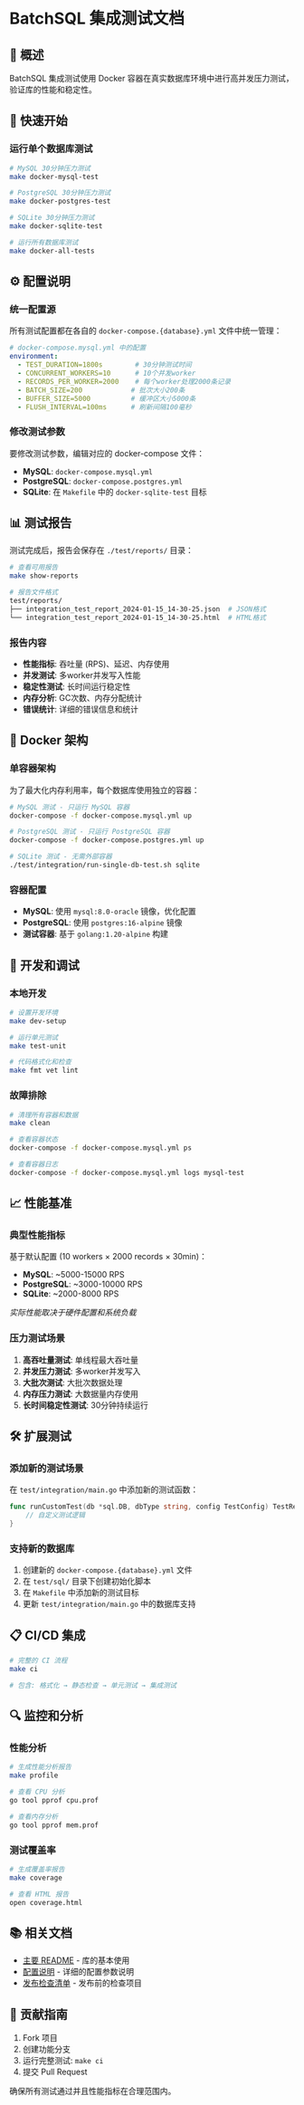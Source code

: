 # BatchSQL 集成测试文档

## 🎯 概述

BatchSQL 集成测试使用 Docker 容器在真实数据库环境中进行高并发压力测试，验证库的性能和稳定性。

## 🚀 快速开始

### 运行单个数据库测试

```bash
# MySQL 30分钟压力测试
make docker-mysql-test

# PostgreSQL 30分钟压力测试  
make docker-postgres-test

# SQLite 30分钟压力测试
make docker-sqlite-test

# 运行所有数据库测试
make docker-all-tests
```

## ⚙️ 配置说明

### 统一配置源

所有测试配置都在各自的 `docker-compose.{database}.yml` 文件中统一管理：

```yaml
# docker-compose.mysql.yml 中的配置
environment:
  - TEST_DURATION=1800s        # 30分钟测试时间
  - CONCURRENT_WORKERS=10      # 10个并发worker
  - RECORDS_PER_WORKER=2000    # 每个worker处理2000条记录
  - BATCH_SIZE=200            # 批次大小200条
  - BUFFER_SIZE=5000          # 缓冲区大小5000条
  - FLUSH_INTERVAL=100ms      # 刷新间隔100毫秒
```

### 修改测试参数

要修改测试参数，编辑对应的 docker-compose 文件：

- **MySQL**: `docker-compose.mysql.yml`
- **PostgreSQL**: `docker-compose.postgres.yml`
- **SQLite**: 在 `Makefile` 中的 `docker-sqlite-test` 目标

## 📊 测试报告

测试完成后，报告会保存在 `./test/reports/` 目录：

```bash
# 查看可用报告
make show-reports

# 报告文件格式
test/reports/
├── integration_test_report_2024-01-15_14-30-25.json  # JSON格式
└── integration_test_report_2024-01-15_14-30-25.html  # HTML格式
```

### 报告内容

- **性能指标**: 吞吐量 (RPS)、延迟、内存使用
- **并发测试**: 多worker并发写入性能
- **稳定性测试**: 长时间运行稳定性
- **内存分析**: GC次数、内存分配统计
- **错误统计**: 详细的错误信息和统计

## 🐳 Docker 架构

### 单容器架构

为了最大化内存利用率，每个数据库使用独立的容器：

```bash
# MySQL 测试 - 只运行 MySQL 容器
docker-compose -f docker-compose.mysql.yml up

# PostgreSQL 测试 - 只运行 PostgreSQL 容器  
docker-compose -f docker-compose.postgres.yml up

# SQLite 测试 - 无需外部容器
./test/integration/run-single-db-test.sh sqlite
```

### 容器配置

- **MySQL**: 使用 `mysql:8.0-oracle` 镜像，优化配置
- **PostgreSQL**: 使用 `postgres:16-alpine` 镜像
- **测试容器**: 基于 `golang:1.20-alpine` 构建

## 🔧 开发和调试

### 本地开发

```bash
# 设置开发环境
make dev-setup

# 运行单元测试
make test-unit

# 代码格式化和检查
make fmt vet lint
```

### 故障排除

```bash
# 清理所有容器和数据
make clean

# 查看容器状态
docker-compose -f docker-compose.mysql.yml ps

# 查看容器日志
docker-compose -f docker-compose.mysql.yml logs mysql-test
```

## 📈 性能基准

### 典型性能指标

基于默认配置 (10 workers × 2000 records × 30min)：

- **MySQL**: ~5000-15000 RPS
- **PostgreSQL**: ~3000-10000 RPS  
- **SQLite**: ~2000-8000 RPS

*实际性能取决于硬件配置和系统负载*

### 压力测试场景

1. **高吞吐量测试**: 单线程最大吞吐量
2. **并发压力测试**: 多worker并发写入
3. **大批次测试**: 大批次数据处理
4. **内存压力测试**: 大数据量内存使用
5. **长时间稳定性测试**: 30分钟持续运行

## 🛠️ 扩展测试

### 添加新的测试场景

在 `test/integration/main.go` 中添加新的测试函数：

```go
func runCustomTest(db *sql.DB, dbType string, config TestConfig) TestResult {
    // 自定义测试逻辑
}
```

### 支持新的数据库

1. 创建新的 `docker-compose.{database}.yml` 文件
2. 在 `test/sql/` 目录下创建初始化脚本
3. 在 `Makefile` 中添加新的测试目标
4. 更新 `test/integration/main.go` 中的数据库支持

## 📋 CI/CD 集成

```bash
# 完整的 CI 流程
make ci

# 包含: 格式化 → 静态检查 → 单元测试 → 集成测试
```

## 🔍 监控和分析

### 性能分析

```bash
# 生成性能分析报告
make profile

# 查看 CPU 分析
go tool pprof cpu.prof

# 查看内存分析  
go tool pprof mem.prof
```

### 测试覆盖率

```bash
# 生成覆盖率报告
make coverage

# 查看 HTML 报告
open coverage.html
```

## 📚 相关文档

- [主要 README](README.md) - 库的基本使用
- [配置说明](CONFIG.md) - 详细的配置参数说明
- [发布检查清单](RELEASE_CHECKLIST.md) - 发布前的检查项目

## 🤝 贡献指南

1. Fork 项目
2. 创建功能分支
3. 运行完整测试: `make ci`
4. 提交 Pull Request

确保所有测试通过并且性能指标在合理范围内。